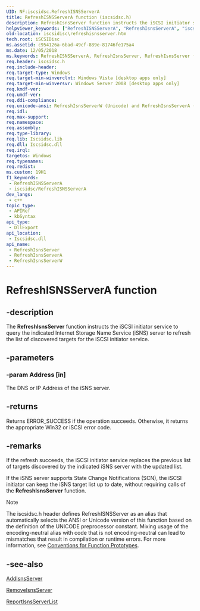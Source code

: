 ```yaml
---
UID: NF:iscsidsc.RefreshISNSServerA
title: RefreshISNSServerA function (iscsidsc.h)
description: RefreshIsnsServer function instructs the iSCSI initiator service to query the indicated Internet Storage Name Service (iSNS) server to refresh the list of discovered targets for the iSCSI initiator service. (ANSI)
helpviewer_keywords: ["RefreshISNSServerA", "RefreshIsnsServerA", "iscsidsc/RefreshIsnsServerA"]
old-location: iscsidisc\refreshisnsserver.htm
tech.root: iSCSIDisc
ms.assetid: c954126a-6bad-49cf-889e-81746fe175a4
ms.date: 12/05/2018
ms.keywords: RefreshISNSServerA, RefreshIsnsServer, RefreshIsnsServer function [iSCSI Discovery Library API], RefreshIsnsServerA, RefreshIsnsServerW, iscsidisc.refreshisnsserver, iscsidsc/RefreshIsnsServer, iscsidsc/RefreshIsnsServerA, iscsidsc/RefreshIsnsServerW
req.header: iscsidsc.h
req.include-header: 
req.target-type: Windows
req.target-min-winverclnt: Windows Vista [desktop apps only]
req.target-min-winversvr: Windows Server 2008 [desktop apps only]
req.kmdf-ver: 
req.umdf-ver: 
req.ddi-compliance: 
req.unicode-ansi: RefreshIsnsServerW (Unicode) and RefreshIsnsServerA (ANSI)
req.idl: 
req.max-support: 
req.namespace: 
req.assembly: 
req.type-library: 
req.lib: Iscsidsc.lib
req.dll: Iscsidsc.dll
req.irql: 
targetos: Windows
req.typenames: 
req.redist: 
ms.custom: 19H1
f1_keywords:
 - RefreshISNSServerA
 - iscsidsc/RefreshISNSServerA
dev_langs:
 - c++
topic_type:
 - APIRef
 - kbSyntax
api_type:
 - DllExport
api_location:
 - Iscsidsc.dll
api_name:
 - RefreshIsnsServer
 - RefreshIsnsServerA
 - RefreshIsnsServerW
---
```


# RefreshISNSServerA function


## -description

The <b>RefreshIsnsServer</b> function instructs the iSCSI initiator service to query the indicated Internet Storage Name Service (iSNS) server to refresh the list of discovered targets for the iSCSI initiator service.

## -parameters

### -param Address [in]

The DNS or IP Address of the iSNS server.

## -returns

Returns ERROR_SUCCESS if the operation succeeds. Otherwise, it returns the appropriate Win32 or iSCSI error code.

## -remarks

If the refresh succeeds, the iSCSI initiator service replaces the previous list of targets discovered by the indicated iSNS server with the updated list.

If the iSNS server supports State Change Notifications (SCN), the iSCSI initiator can keep the iSNS target list up to date, without requiring calls of the <b>RefreshIsnsServer</b> function.






> [!NOTE]
> The iscsidsc.h header defines RefreshISNSServer as an alias that automatically selects the ANSI or Unicode version of this function based on the definition of the UNICODE preprocessor constant. Mixing usage of the encoding-neutral alias with code that is not encoding-neutral can lead to mismatches that result in compilation or runtime errors. For more information, see [Conventions for Function Prototypes](/windows/win32/intl/conventions-for-function-prototypes).

## -see-also

<a href="/previous-versions/windows/desktop/api/iscsidsc/nf-iscsidsc-addisnsservera">AddIsnsServer</a>



<a href="/previous-versions/windows/desktop/api/iscsidsc/nf-iscsidsc-removeisnsservera">RemoveIsnsServer</a>



<a href="/previous-versions/windows/desktop/api/iscsidsc/nf-iscsidsc-reportisnsserverlista">ReportIsnsServerList</a>
